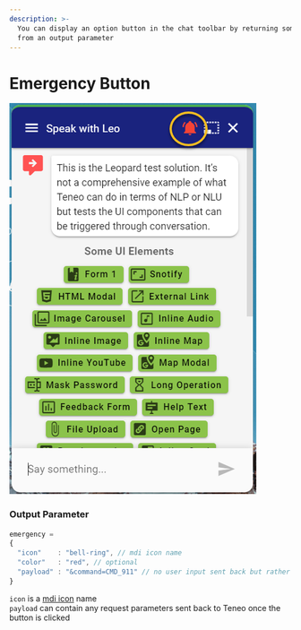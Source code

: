 ```yaml
---
description: >-
  You can display an option button in the chat toolbar by returning some JSON
  from an output parameter
---
```


# Emergency Button

![](../../.gitbook/assets/911.png)

### Output Parameter

```javascript
emergency = 
{
  "icon"    : "bell-ring", // mdi icon name
  "color"   : "red", // optional
  "payload" : "&command=CMD_911" // no user input sent back but rather ctx params
}
```

`icon` is a [mdi icon](https://materialdesignicons.com/) name   
`payload` can contain any request parameters sent back to Teneo once the button is clicked

